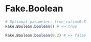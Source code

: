 # Fake.Boolean
```julia
# Optional parameter: true_ratio=0.5
Fake.Boolean.boolean() # => true

Fake.Boolean.boolean(0.2) # => false
```
